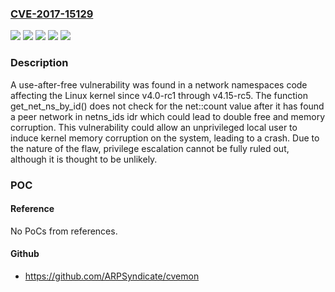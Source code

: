 ### [CVE-2017-15129](https://cve.mitre.org/cgi-bin/cvename.cgi?name=CVE-2017-15129)
![](https://img.shields.io/static/v1?label=Product&message=Red%20Hat%20Enterprise%20Linux%207&color=blue)
![](https://img.shields.io/static/v1?label=Product&message=Red%20Hat%20Enterprise%20Linux%207.4%20Extended%20Update%20Support&color=blue)
![](https://img.shields.io/static/v1?label=Version&message=!%200%3A3.10.0-693.55.1.el7%20&color=brighgreen)
![](https://img.shields.io/static/v1?label=Version&message=!%200%3A3.10.0-862.rt56.804.el7%20&color=brighgreen)
![](https://img.shields.io/static/v1?label=Vulnerability&message=Concurrent%20Execution%20using%20Shared%20Resource%20with%20Improper%20Synchronization%20('Race%20Condition')&color=brighgreen)

### Description

A use-after-free vulnerability was found in a network namespaces code affecting the Linux kernel since v4.0-rc1 through v4.15-rc5. The function get_net_ns_by_id() does not check for the net::count value after it has found a peer network in netns_ids idr which could lead to double free and memory corruption. This vulnerability could allow an unprivileged local user to induce kernel memory corruption on the system, leading to a crash. Due to the nature of the flaw, privilege escalation cannot be fully ruled out, although it is thought to be unlikely.

### POC

#### Reference
No PoCs from references.

#### Github
- https://github.com/ARPSyndicate/cvemon

